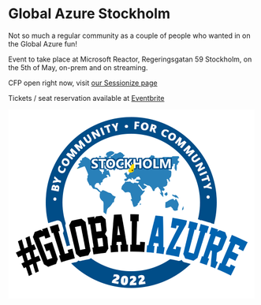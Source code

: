 # Global Azure Stockholm

Not so much a regular community as a couple of people who wanted in on the Global Azure fun!

Event to take place at Microsoft Reactor, Regeringsgatan 59 Stockholm, on the 5th of May, on-prem and on streaming.

CFP open right now, visit [our Sessionize page](https://sessionize.com/global-azure-stockholm-2022/)

Tickets / seat reservation available at [Eventbrite](https://www.eventbrite.com/e/global-azure-bootcamp-2022-stockholm-tickets-269595927677)

![Global Azure Stockholm](./gasthlm.png)